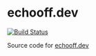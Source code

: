# echooff.dev

[![Build Status](https://dev.azure.com/screendriver/echooff.dev/_apis/build/status/screendriver.echooff.dev?branchName=master)](https://dev.azure.com/screendriver/echooff.dev/_build/latest?definitionId=11&branchName=master)

Source code for [echooff.dev](https://www.echooff.dev)
